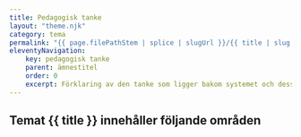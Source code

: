 ```yaml
---
title: Pedagogisk tanke
layout: "theme.njk"
category: tema
permalink: "{{ page.filePathStem | splice | slugUrl }}/{{ title | slug }}.html"
eleventyNavigation:
    key: pedagogisk tanke
    parent: ämnestitel
    order: 0
    excerpt: Förklaring av den tanke som ligger bakom systemet och dess delar.
---
```

## Temat {{ title }} innehåller följande områden
